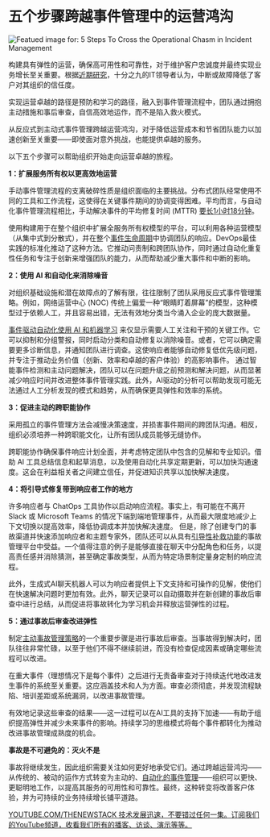 # 五个步骤跨越事件管理中的运营鸿沟

![Featued image for: 5 Steps To Cross the Operational Chasm in Incident Management](https://cdn.thenewstack.io/media/2024/11/1d7c773b-incident-1024x576.png)

构建具有弹性的运营，确保高可用性和可靠性，对于维护客户忠诚度并最终实现业务增长至关重要。根据[近期研究](https://www.pagerduty.com/resources/learn/cost-of-downtime/)，十分之九的IT领导者认为，中断或故障降低了客户对其组织的信任度。

实现运营卓越的路径是预防和学习的路径，融入到事件管理流程中，团队通过拥抱主动措施和事后审查，自信高效地运作，而不是陷入救火模式。

从反应式到主动式事件管理跨越运营鸿沟，对于降低运营成本和节省团队能力以加速创新至关重要——即使面对意外挑战，也能提供卓越的服务。

以下五个步骤可以帮助组织开始走向运营卓越的旅程。

**1：扩展服务所有权以更高效地运营**

手动事件管理流程的支离破碎性质是组织面临的主要挑战。分布式团队经常使用不同的工具和工作流程，这使得在关键事件期间的协调变得困难。平均而言，与自动化事件管理流程相比，手动解决事件的平均修复时间 (MTTR) [要长1小时18分钟](https://www.pagerduty.com/resources/learn/cost-of-downtime/)。

使用构建用于在整个组织中扩展全服务所有权模型的平台，可以利用各种运营模型（从集中式到分散式），并在整个[事件生命周期](https://thenewstack.io/best-practices-for-mastering-the-incident-life-cycle/)中协调团队的响应。DevOps最佳实践的标准化推动了这种方法。它推动问责制和跨团队协作，同时通过自动化重复性任务和专注于创新来增强团队的能力，从而帮助减少重大事件和中断的影响。

**2：使用 AI 和自动化来消除噪音**

对组织基础设施和潜在故障点的了解有限，往往限制了团队采用反应式事件管理策略。例如，网络运营中心 (NOC) 传统上偏爱一种“眼睛盯着屏幕”的模型，这种模型过于依赖人工，并且容易出错，无法有效地分类当今涌入企业的庞大数据量。

[事件驱动自动化使用 AI 和机器学习](https://thenewstack.io/ai-powered-automation-is-critical-to-it-resilience-and-adaptability/) 来仅显示需要人工关注和干预的关键工作。它可以抑制和分组警报，同时启动分类和自动修复以消除噪音。或者，它可以确定需要更多诊断信息，并通知团队进行调查。这使响应者能够自动修复低优先级问题，并专注于推动业务价值（创新、效率和卓越的客户体验）的高影响事件。
通过智能事件检测和主动问题解决，团队可以在问题升级之前预测和解决问题，从而显著减少响应时间并改进整体事件管理实践。此外，AI驱动的分析可以帮助发现可能无法通过人工分析发现的模式和趋势，从而确保更具弹性和效率的系统。

**3：促进主动的跨职能协作**

采用孤立的事件管理方法会减慢决策速度，并损害事件期间的跨团队沟通。相反，组织必须培养一种跨职能文化，让所有团队成员能够无缝协作。

跨职能协作确保事件响应计划全面，并考虑特定团队中包含的见解和专业知识。借助 AI 工具总结信息和起草消息，以及使用自动化共享定期更新，可以加快沟通速度。这会在利益相关者之间建立信任，并促进知识共享以加快解决速度。

**4：将引导式修复带到响应者工作的地方**

许多响应者与 ChatOps 工具协作以启动响应流程。事实上，有可能在不离开 Slack 或 Microsoft Teams 的情况下端到端地管理事件，从而最大限度地减少上下文切换以提高效率，降低协调成本并加快解决速度。
但是，除了创建专门的事故渠道并快速添加响应者和主题专家外，团队还可以从具有[引导性补救功能](https://thenewstack.io/5-ways-to-supercharge-incident-remediation-with-automation/)的事故管理平台中受益。一个值得注意的例子是能够直接在聊天中分配角色和任务，以提高责任感并消除猜测，甚至确定事故类型，从而为特定场景制定量身定制的响应流程。

此外，生成式AI聊天机器人可以为响应者提供上下文支持和可操作的见解，使他们在快速解决问题时更加有效。此外，聊天记录可以自动摄取并在新创建的事故后审查中进行总结，从而促进将事故转化为学习机会并释放运营弹性的过程。

**5：通过事故后审查改进弹性**

制定[主动事故管理策略](https://thenewstack.io/5-steps-to-identify-and-address-incident-response-gaps/)的一个重要步骤是进行事故后审查。当事故得到解决时，团队往往非常忙碌，以至于他们不得不继续前进，而没有检查促成因素或确定哪些流程可以改进。

在重大事件（理想情况下是每个事件）之后进行无责备审查对于持续迭代地改进发生事件的系统至关重要。这应涵盖技术和人为方面。审查必须彻底，并发现流程缺陷、培训差距或系统漏洞，以改进事故管理。

有效地记录这些审查的结果——这一过程可以在AI工具的支持下加速——有助于组织提高弹性并减少未来事件的影响。持续学习的思维模式将每个事件都转化为推动改进事故管理成熟度的机会。

**事故是不可避免的：灭火不是**

事故将继续发生，因此组织需要关注如何更好地承受它们。通过跨越运营鸿沟——从传统的、被动的运作方式转变为主动的、[自动化的事件管理](https://thenewstack.io/chaos-to-control-3-steps-for-automating-incident-management/)——组织可以更快、更聪明地工作，以提高其服务的可用性和可靠性。最终，这种转变将改善客户体验，并为可持续的业务持续增长铺平道路。

[YOUTUBE.COM/THENEWSTACK 技术发展迅速，不要错过任何一集。订阅我们的YouTube频道，收看我们所有的播客、访谈、演示等等。](https://youtube.com/thenewstack?sub_confirmation=1)